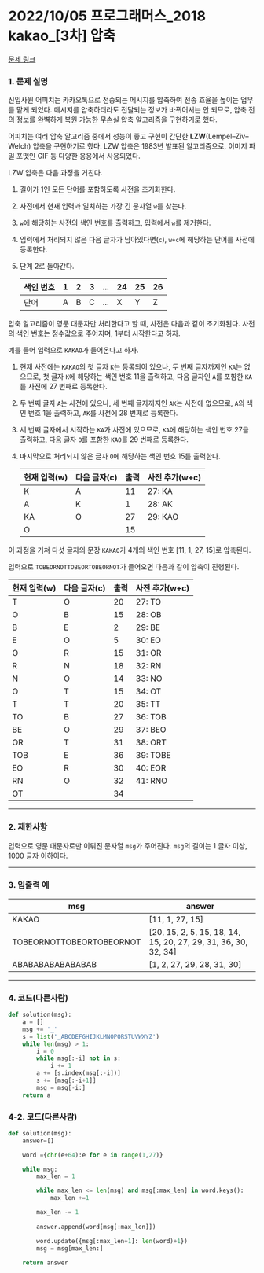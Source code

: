 # 2022/10/05 프로그래머스_2018 kakao_[3차] 압축

[문제 링크](https://school.programmers.co.kr/learn/courses/30/lessons/17684)

### **1. 문제 설명**

신입사원 어피치는 카카오톡으로 전송되는 메시지를 압축하여 전송 효율을 높이는 업무를 맡게 되었다. 메시지를 압축하더라도 전달되는 정보가 바뀌어서는 안 되므로, 압축 전의 정보를 완벽하게 복원 가능한 무손실 압축 알고리즘을 구현하기로 했다.

어피치는 여러 압축 알고리즘 중에서 성능이 좋고 구현이 간단한 **LZW**(Lempel–Ziv–Welch) 압축을 구현하기로 했다. LZW 압축은 1983년 발표된 알고리즘으로, 이미지 파일 포맷인 GIF 등 다양한 응용에서 사용되었다.

LZW 압축은 다음 과정을 거친다.

1. 길이가 1인 모든 단어를 포함하도록 사전을 초기화한다.

2. 사전에서 현재 입력과 일치하는 가장 긴 문자열 `w`를 찾는다.

3. `w`에 해당하는 사전의 색인 번호를 출력하고, 입력에서 `w`를 제거한다.

4. 입력에서 처리되지 않은 다음 글자가 남아있다면(`c`), `w+c`에 해당하는 단어를 사전에 등록한다.

5. 단계 2로 돌아간다.

   | 색인 번호 | 1    | 2    | 3    | ...  | 24   | 25   | 26   |
   | --------- | ---- | ---- | ---- | ---- | ---- | ---- | ---- |
   | 단어      | A    | B    | C    | ...  | X    | Y    | Z    |

압축 알고리즘이 영문 대문자만 처리한다고 할 때, 사전은 다음과 같이 초기화된다. 사전의 색인 번호는 정수값으로 주어지며, 1부터 시작한다고 하자.

예를 들어 입력으로 `KAKAO`가 들어온다고 하자.

1. 현재 사전에는 `KAKAO`의 첫 글자 `K`는 등록되어 있으나, 두 번째 글자까지인 `KA`는 없으므로, 첫 글자 `K`에 해당하는 색인 번호 11을 출력하고, 다음 글자인 `A`를 포함한 `KA`를 사전에 27 번째로 등록한다.

2. 두 번째 글자 `A`는 사전에 있으나, 세 번째 글자까지인 `AK`는 사전에 없으므로, `A`의 색인 번호 1을 출력하고, `AK`를 사전에 28 번째로 등록한다.

3. 세 번째 글자에서 시작하는 `KA`가 사전에 있으므로, `KA`에 해당하는 색인 번호 27을 출력하고, 다음 글자 `O`를 포함한 `KAO`를 29 번째로 등록한다.

4. 마지막으로 처리되지 않은 글자 `O`에 해당하는 색인 번호 15를 출력한다.

   | 현재 입력(w) | 다음 글자(c) | 출력 | 사전 추가(w+c) |
   | ------------ | ------------ | ---- | -------------- |
   | K            | A            | 11   | 27: KA         |
   | A            | K            | 1    | 28: AK         |
   | KA           | O            | 27   | 29: KAO        |
   | O            |              | 15   |                |

이 과정을 거쳐 다섯 글자의 문장 `KAKAO`가 4개의 색인 번호 [11, 1, 27, 15]로 압축된다.

입력으로 `TOBEORNOTTOBEORTOBEORNOT`가 들어오면 다음과 같이 압축이 진행된다.

| 현재 입력(w) | 다음 글자(c) | 출력 | 사전 추가(w+c) |
| ------------ | ------------ | ---- | -------------- |
| T            | O            | 20   | 27: TO         |
| O            | B            | 15   | 28: OB         |
| B            | E            | 2    | 29: BE         |
| E            | O            | 5    | 30: EO         |
| O            | R            | 15   | 31: OR         |
| R            | N            | 18   | 32: RN         |
| N            | O            | 14   | 33: NO         |
| O            | T            | 15   | 34: OT         |
| T            | T            | 20   | 35: TT         |
| TO           | B            | 27   | 36: TOB        |
| BE           | O            | 29   | 37: BEO        |
| OR           | T            | 31   | 38: ORT        |
| TOB          | E            | 36   | 39: TOBE       |
| EO           | R            | 30   | 40: EOR        |
| RN           | O            | 32   | 41: RNO        |
| OT           |              | 34   |                |

---

### **2. 제한사항**

입력으로 영문 대문자로만 이뤄진 문자열 `msg`가 주어진다. `msg`의 길이는 1 글자 이상, 1000 글자 이하이다.

---

### **3. 입출력 예**

| msg | answer |
| --- | --- |
| KAKAO | [11, 1, 27, 15] |
| TOBEORNOTTOBEORTOBEORNOT | [20, 15, 2, 5, 15, 18, 14, 15, 20, 27, 29, 31, 36, 30, 32, 34] |
| ABABABABABABABAB | [1, 2, 27, 29, 28, 31, 30] |

---

### 4. 코드(다른사람)

```python
def solution(msg):
    a = []
    msg += '_'
    s = list('_ABCDEFGHIJKLMNOPQRSTUVWXYZ')
    while len(msg) > 1:
        i = 0
        while msg[:-i] not in s:
            i += 1
        a += [s.index(msg[:-i])]
        s += [msg[:-i+1]]
        msg = msg[-i:]
    return a
```

### 4-2. 코드(다른사람)

```python
def solution(msg):
    answer=[]

    word ={chr(e+64):e for e in range(1,27)}

    while msg:
        max_len = 1

        while max_len <= len(msg) and msg[:max_len] in word.keys():
            max_len +=1 

        max_len -= 1 
        
        answer.append(word[msg[:max_len]])

        word.update({msg[:max_len+1]: len(word)+1})
        msg = msg[max_len:]
    
    return answer
```